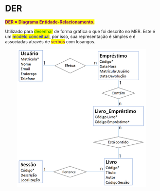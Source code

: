# DER

<mark style="color:purple;">**DER = Diagrama Entidade-Relacionamento.**</mark>

Utilizado para <mark style="color:green;">desenhar</mark> de forma gráfica o que foi descrito no MER. Este é um <mark style="color:blue;">modelo conceitual</mark>, por isso, sua representação é simples e é associadas através de <mark style="color:purple;">verbos</mark> com losangos.

<figure><img src="../../../../.gitbook/assets/exemplo der.png" alt=""><figcaption></figcaption></figure>
